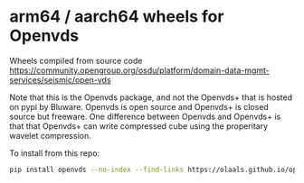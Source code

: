 # arm64 / aarch64 wheels for Openvds

Wheels compiled from source code https://community.opengroup.org/osdu/platform/domain-data-mgmt-services/seismic/open-vds

Note that this is the Openvds package, and not the Openvds+ that is hosted on pypi by Bluware.
Openvds is open source and Openvds+ is closed source but freeware. One difference between Openvds and Openvds+ is that
that Openvds+ can write compressed cube using the properitary wavelet compression.


To install from this repo:
```bash
pip install openvds --no-index --find-links https://olaals.github.io/openvds-wheels/
```
